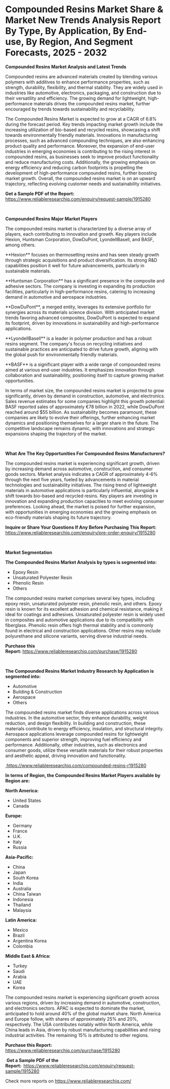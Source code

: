 <p><h1>Compounded Resins Market Share & Market New Trends Analysis Report By Type, By Application, By End-use, By Region, And Segment Forecasts, 2025 - 2032</h1></p><p><strong>Compounded Resins Market Analysis and Latest Trends</strong></p>
<p><p>Compounded resins are advanced materials created by blending various polymers with additives to enhance performance properties, such as strength, durability, flexibility, and thermal stability. They are widely used in industries like automotive, electronics, packaging, and construction due to their versatility and efficiency. The growing demand for lightweight, high-performance materials drives the compounded resins market, further encouraged by trends towards sustainability and recyclability.</p><p>The Compounded Resins Market is expected to grow at a CAGR of 6.8% during the forecast period. Key trends impacting market growth include the increasing utilization of bio-based and recycled resins, showcasing a shift towards environmentally friendly materials. Innovations in manufacturing processes, such as advanced compounding techniques, are also enhancing product quality and performance. Moreover, the expansion of end-user industries in emerging economies is contributing to the rising interest in compounded resins, as businesses seek to improve product functionality and reduce manufacturing costs. Additionally, the growing emphasis on energy efficiency and reducing carbon footprints is propelling the development of high-performance compounded resins, further boosting market growth. Overall, the compounded resins market is on an upward trajectory, reflecting evolving customer needs and sustainability initiatives.</p></p>
<p><strong>Get a Sample PDF of the Report:&nbsp;</strong> <a href="https://www.reliableresearchiq.com/enquiry/request-sample/1915280?utm_campaign=1870&utm_medium=2&utm_source=Github&utm_content=ia&utm_term=30012025&utm_id=compounded-resins">https://www.reliableresearchiq.com/enquiry/request-sample/1915280</a></p>
<p>&nbsp;</p>
<p><strong>Compounded Resins Major Market Players</strong></p>
<p><p>The compounded resins market is characterized by a diverse array of players, each contributing to innovation and growth. Key players include Hexion, Huntsman Corporation, DowDuPont, LyondellBasell, and BASF, among others. </p><p>**Hexion** focuses on thermosetting resins and has seen steady growth through strategic acquisitions and product diversification. Its strong R&D capabilities position it well for future advancements, particularly in sustainable materials.</p><p>**Huntsman Corporation** has a significant presence in the composite and adhesive sectors. The company is investing in expanding its production facilities, particularly in high-performance resins, catering to increasing demand in automotive and aerospace industries.</p><p>**DowDuPont**, a merged entity, leverages its extensive portfolio for synergies across its materials science division. With anticipated market trends favoring advanced composites, DowDuPont is expected to expand its footprint, driven by innovations in sustainability and high-performance applications. </p><p>**LyondellBasell** is a leader in polymer production and has a robust resins segment. The company's focus on recycling initiatives and sustainable practices are anticipated to drive future growth, aligning with the global push for environmentally friendly materials.</p><p>**BASF** is a significant player with a wide range of compounded resins aimed at various end-user industries. It emphasizes innovation through collaboration and sustainability, positioning itself to capture growing market opportunities.</p><p>In terms of market size, the compounded resins market is projected to grow significantly, driven by demand in construction, automotive, and electronics. Sales revenue estimates for some companies highlight this growth potential: BASF reported sales of approximately €78 billion in 2022, while DowDuPont reached around $55 billion. As sustainability becomes paramount, these companies are likely to evolve their offerings, further enhancing market dynamics and positioning themselves for a larger share in the future. The competitive landscape remains dynamic, with innovations and strategic expansions shaping the trajectory of the market.</p></p>
<p>&nbsp;</p>
<p><strong>What Are The Key Opportunities For Compounded Resins Manufacturers?</strong></p>
<p><p>The compounded resins market is experiencing significant growth, driven by increasing demand across automotive, construction, and consumer goods sectors. Market analysis indicates a CAGR of approximately 4-6% through the next five years, fueled by advancements in material technologies and sustainability initiatives. The rising trend of lightweight materials in automotive applications is particularly influential, alongside a shift towards bio-based and recycled resins. Key players are investing in innovation and expanding production capacities to meet evolving consumer preferences. Looking ahead, the market is poised for further expansion, with opportunities in emerging economies and the growing emphasis on eco-friendly materials shaping its future trajectory.</p></p>
<p><strong>Inquire or Share Your Questions If Any Before Purchasing This Report:</strong> <a href="https://www.reliableresearchiq.com/enquiry/pre-order-enquiry/1915280?utm_campaign=1870&utm_medium=2&utm_source=Github&utm_content=ia&utm_term=30012025&utm_id=compounded-resins">https://www.reliableresearchiq.com/enquiry/pre-order-enquiry/1915280</a></p>
<p>&nbsp;</p>
<p><strong>Market Segmentation</strong></p>
<p><strong>The Compounded Resins Market Analysis by types is segmented into:</strong></p>
<p><ul><li>Epoxy Resin</li><li>Unsaturated Polyester Resin</li><li>Phenolic Resin</li><li>Others</li></ul></p>
<p><p>The compounded resins market comprises several key types, including epoxy resin, unsaturated polyester resin, phenolic resin, and others. Epoxy resin is known for its excellent adhesion and chemical resistance, making it ideal for coatings and adhesives. Unsaturated polyester resin is widely used in composites and automotive applications due to its compatibility with fiberglass. Phenolic resin offers high thermal stability and is commonly found in electrical and construction applications. Other resins may include polyurethane and silicone variants, serving diverse industrial needs.</p></p>
<p><strong>Purchase this Report:&nbsp;</strong><a href="https://www.reliableresearchiq.com/purchase/1915280?utm_campaign=1870&utm_medium=2&utm_source=Github&utm_content=ia&utm_term=30012025&utm_id=compounded-resins">https://www.reliableresearchiq.com/purchase/1915280</a></p>
<p>&nbsp;</p>
<p><strong>The Compounded Resins Market Industry Research by Application is segmented into:</strong></p>
<p><ul><li>Automotive</li><li>Building & Construction</li><li>Aerospace</li><li>Others</li></ul></p>
<p><p>The compounded resins market finds diverse applications across various industries. In the automotive sector, they enhance durability, weight reduction, and design flexibility. In building and construction, these materials contribute to energy efficiency, insulation, and structural integrity. Aerospace applications leverage compounded resins for lightweight components and superior strength, improving fuel efficiency and performance. Additionally, other industries, such as electronics and consumer goods, utilize these versatile materials for their robust properties and aesthetic appeal, driving innovation and functionality.</p></p>
<p><a href="https://www.reliableresearchiq.com/compounded-resins-r1915280?utm_campaign=1870&utm_medium=2&utm_source=Github&utm_content=ia&utm_term=30012025&utm_id=compounded-resins">&nbsp;https://www.reliableresearchiq.com/compounded-resins-r1915280</a></p>
<p><strong>In terms of Region, the Compounded Resins Market Players available by Region are:</strong></p>
<p>
    <p> <strong> North America: </strong>
        <ul>
            <li>United States</li>
            <li>Canada</li>
        </ul>
        </p> 
    <p> <strong> Europe: </strong>
        <ul>
            <li>Germany</li>
            <li>France</li>
            <li>U.K.</li>
            <li>Italy</li>
            <li>Russia</li>
        </ul>
        </p> 
    <p> <strong> Asia-Pacific: </strong>
        <ul>
            <li>China</li>
            <li>Japan</li>
            <li>South Korea</li>
            <li>India</li>
            <li>Australia</li>
            <li>China Taiwan</li>
            <li>Indonesia</li>
            <li>Thailand</li>
            <li>Malaysia</li>
        </ul>
        </p> 
    <p> <strong> Latin America: </strong>
        <ul>
            <li>Mexico</li>
            <li>Brazil</li>
            <li>Argentina Korea</li>
            <li>Colombia</li>
        </ul>
        </p> 
    <p> <strong> Middle East & Africa: </strong>
        <ul>
            <li>Turkey</li>
            <li>Saudi</li>
            <li>Arabia</li>
            <li>UAE</li>
            <li>Korea</li>
        </ul>
    </p>
    </p>
<p><p>The compounded resins market is experiencing significant growth across various regions, driven by increasing demand in automotive, construction, and electronics sectors. APAC is expected to dominate the market, anticipated to hold around 40% of the global market share. North America and Europe follow, with shares of approximately 25% and 20%, respectively. The USA contributes notably within North America, while China leads in Asia, driven by robust manufacturing capabilities and rising industrial activities. The remaining 15% is attributed to other regions.</p></p>
<p><strong>Purchase this Report: </strong><a href="https://www.reliableresearchiq.com/purchase/1915280?utm_campaign=1870&utm_medium=2&utm_source=Github&utm_content=ia&utm_term=30012025&utm_id=compounded-resins">https://www.reliableresearchiq.com/purchase/1915280</a></p>
<p>&nbsp;<strong>Get a Sample PDF of the Report:&nbsp;&nbsp;</strong><a href="https://www.reliableresearchiq.com/enquiry/request-sample/1915280?utm_campaign=1870&utm_medium=2&utm_source=Github&utm_content=ia&utm_term=30012025&utm_id=compounded-resins">https://www.reliableresearchiq.com/enquiry/request-sample/1915280</a></p>
<p><strong></strong></p>
<p>Check more reports on <a href="https://www.reliableresearchiq.com/?utm_campaign=1870&utm_medium=2&utm_source=Github&utm_content=ia&utm_term=30012025&utm_id=compounded-resins">https://www.reliableresearchiq.com/</a></p>
